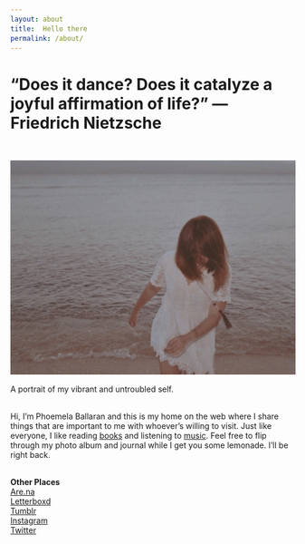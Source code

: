 ```yaml
---
layout: about
title:  Hello there
permalink: /about/
---
```

<h1>“Does it dance? Does it catalyze a joyful affirmation of life?” — Friedrich Nietzsche</h1>
<br>
<p align="center"><img src="https://raw.githubusercontent.com/comoballar/imagedb/main/selfportrait.jpg"/></p>
<figcaption>A portrait of my vibrant and untroubled self.</figcaption>
<br>
<p>Hi, I’m Phoemela Ballaran and this is my home on the web where I share things that are important to me with whoever’s willing to visit.
  Just like everyone, I like reading <a href="https://docs.google.com/spreadsheets/d/19lA3Q2PhI-gE9al3hLvm9YvbfqZxT5TDBC7qv7zEkSo/edit?usp=sharing" target="_blank">books</a> and listening to <a href="https://radio4000.com/comoballar" target="_blank">music</a>.
  Feel free to flip through my photo album and journal while I get you some lemonade. I’ll be right back.</p>
<br><b>Other Places</b>
<br><a href="https://are.na/phoemela-ballaran" target="_blank">Are.na</a>
<br><a href="https://letterboxd.com/comoballar/" target="_blank">Letterboxd</a>
<br><a href="https://comoballar.tumblr.com/" target="_blank">Tumblr</a>
<br><a href="https://www.instagram.com/comoballar/" target="_blank">Instagram</a>
<br><a href="https://www.twitter.com/comoballar/" target="_blank">Twitter</a>
<br>
<br>

